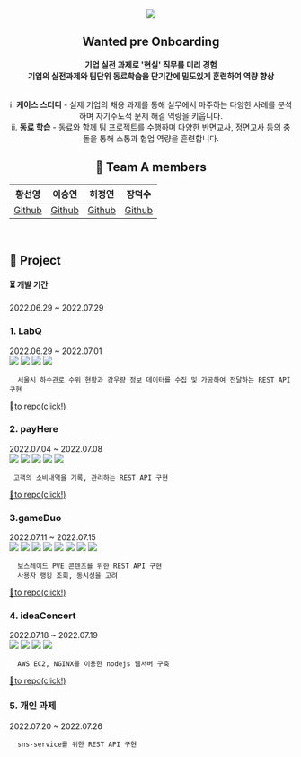<div align="center">
  <img src="https://capsule-render.vercel.app/api?type=Rounded&color=auto&height=150&section=header&text=wanted-pre-onboarding course teamA&fontSize=40" />

## Wanted pre Onboarding
<b>기업 실전 과제로 '현실' 직무를 미리 경험<br/>
기업의 실전과제와 팀단위 동료학습을 단기간에 밀도있게 훈련하여 역량 향상</b>

  <br/>
  i. <b>케이스 스터디</b> - 실제 기업의 채용 과제를 통해 실무에서 마주하는 다양한 사례를
  분석하며 자기주도적 문제 해결 역량을 키웁니다.</br>
  ii. <b>동료 학습</b> -  동료와 함께 팀 프로젝트를 수행하며 다양한 반면교사,
  정면교사 등의 충돌을 통해 소통과 협업 역량을 훈련합니다.


## 🌈 Team A members  

  |황선영|이승연|허정연|장덕수|
  |:------:|:------:|:------:|:------:|
  |[Github](https://github.com/syoungee) | [Github](https://github.com/dltmddus1998) | [Github](https://github.com/golgol22) | [Github](https://github.com/dapsu) |

  <br/>
</div>

  ## 📒 Project

  <h4> ⏳  개발 기간  </h4> 
  2022.06.29  ~ 2022.07.29
  <br/>
  
  
  ### 1. LabQ
  2022.06.29 ~ 2022.07.01</br>
    <img src="https://img.shields.io/badge/Node.js-339933?style=flat&logo=Node.js&logoColor=white"/>
    <img src="https://img.shields.io/badge/Express-000000?style=flat&logo=Express&logoColor=white"/>
    <img src="https://img.shields.io/badge/Javscript-F7DF1E?style=flat&logo=Javascript&logoColor=white"/>
    <img src="https://img.shields.io/badge/Amazon EC2-FF9900?style=flat&logo=Amazon EC2&logoColor=white"/></br>
  ```
    서울시 하수관로 수위 현황과 강우량 정보 데이터를 수집 및 가공하여 전달하는 REST API 구현
  ```
  [🐰to repo(click!)](https://github.com/3rd-wanted-pre-onboarding-teamA/labQ-Wanted-A)
  ### 2. payHere
  2022.07.04 ~ 2022.07.08</br>
    <img src="https://img.shields.io/badge/Node.js-339933?style=flat&logo=Swift&logoColor=white"/>
    <img src="https://img.shields.io/badge/Express-000000?style=flat&logo=Express&logoColor=white"/>
    <img src="https://img.shields.io/badge/MySQL-4479A1?style=flat&logo=MySQL&logoColor=white"/>
    <img src="https://img.shields.io/badge/Amazon EC2-FF9900?style=flat&logo=Amazon EC2&logoColor=white"/>
    <img src="https://img.shields.io/badge/Amazon RDS-527FFF?style=flat&logo=Amazon RDS&logoColor=white"/></br>
  ```
   고객의 소비내역을 기록, 관리하는 REST API 구현
  ```
  [🐥to repo(click!)](https://github.com/3rd-wanted-pre-onboarding-teamA/payHere-Wanted-A)</br>
  ### 3.gameDuo
  2022.07.11 ~ 2022.07.15</br>
    <img src="https://img.shields.io/badge/Node.js-339933?style=flat&logo=Node.js&logoColor=white"/>
    <img src="https://img.shields.io/badge/Express-000000?style=flat&logo=Express&logoColor=white"/>
    <img src="https://img.shields.io/badge/Docker-2496ED?style=flat&logo=Docker&logoColor=white"/>
    <img src="https://img.shields.io/badge/MySQL-4479A1?style=flat&logo=MySQL&logoColor=white"/>
    <img src="https://img.shields.io/badge/Redis-DC382D?style=flat&logo=Redis&logoColor=white"/>
    <img src="https://img.shields.io/badge/Amazon EC2-FF9900?style=flat&logo=Amazon EC2&logoColor=white"/>
    <img src="https://img.shields.io/badge/Amazon RDS-527FFF?style=flat&logo=Amazon RDS&logoColor=white"/>
    <img src="https://img.shields.io/badge/Amazon ElastiCache-1c5a9a?style=flat&logo=redis&logoColor=white"/></br>
  ```
    보스레이드 PVE 콘텐츠를 위한 REST API 구현  
    사용자 랭킹 조회, 동시성을 고려
  ```
  [🐷to repo(click!)](https://github.com/3rd-wanted-pre-onboarding-teamA/gameDuo-Wanted-A)</br>
  ### 4. ideaConcert
  2022.07.18 ~ 2022.07.19</br>
    <img src="https://img.shields.io/badge/Node.js-339933?style=flat&logo=Node.js&logoColor=white"/>
    <img src="https://img.shields.io/badge/Express-000000?style=flat&logo=Express&logoColor=white"/>
    <img src="https://img.shields.io/badge/Amazon EC2-FF9900?style=flat&logo=Amazon EC2&logoColor=white"/>
    <img src ="https://img.shields.io/badge/Nginx-009639?style=flat&logo=Nginx&logoColor=white"/></br>
  ```
    AWS EC2, NGINX를 이용한 nodejs 웹서버 구축
  ```
  [🐻to repo(click!)](https://github.com/3rd-wanted-pre-onboarding-teamA/ideaConcert-Wanted-A)</br>
  
  ### 5. 개인 과제
  2022.07.20 ~ 2022.07.26
  ```
    sns-service를 위한 REST API 구현
  ```
